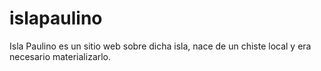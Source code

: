 # islapaulino
Isla Paulino es un sitio web sobre dicha isla, nace de un chiste local y era necesario materializarlo.

